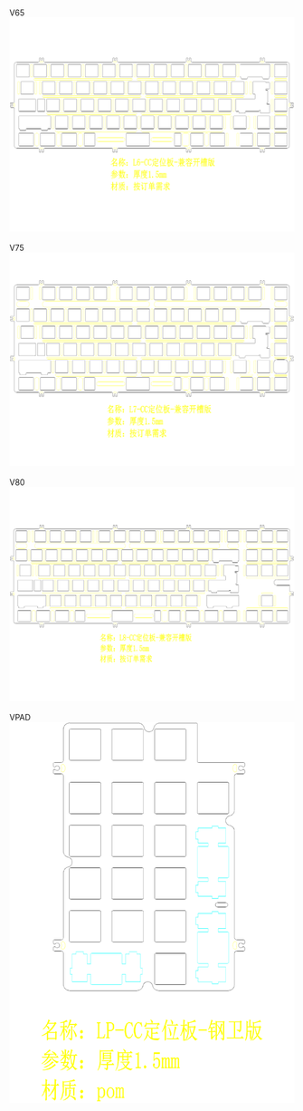 <br/>V65<br/>![image](V65.png)<br/>
<br/>V75<br/>![image](V75.png)<br/>
<br/>V80<br/>![image](V80.png)<br/>
<br/>VPAD<br/>![image](VPAD.png)<br/>
